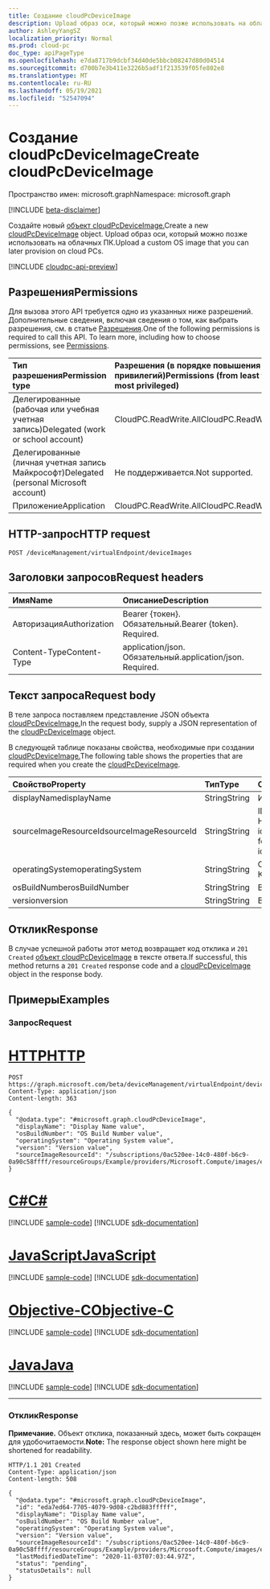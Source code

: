 ```yaml
---
title: Создание cloudPcDeviceImage
description: Upload образ оси, который можно позже использовать на облачных ПК.
author: AshleyYangSZ
localization_priority: Normal
ms.prod: cloud-pc
doc_type: apiPageType
ms.openlocfilehash: e7da8717b9dcbf34d40de5bbcb08247d80d04514
ms.sourcegitcommit: d700b7e3b411e3226b5adf1f213539f05fe802e8
ms.translationtype: MT
ms.contentlocale: ru-RU
ms.lasthandoff: 05/19/2021
ms.locfileid: "52547094"
---
```

# <a name="create-cloudpcdeviceimage"></a><span data-ttu-id="b6619-103">Создание cloudPcDeviceImage</span><span class="sxs-lookup"><span data-stu-id="b6619-103">Create cloudPcDeviceImage</span></span>

<span data-ttu-id="b6619-104">Пространство имен: microsoft.graph</span><span class="sxs-lookup"><span data-stu-id="b6619-104">Namespace: microsoft.graph</span></span>

[!INCLUDE [beta-disclaimer](../../includes/beta-disclaimer.md)]

<span data-ttu-id="b6619-105">Создайте новый [объект cloudPcDeviceImage.](../resources/cloudpcdeviceimage.md)</span><span class="sxs-lookup"><span data-stu-id="b6619-105">Create a new [cloudPcDeviceImage](../resources/cloudpcdeviceimage.md) object.</span></span> <span data-ttu-id="b6619-106">Upload образ оси, который можно позже использовать на облачных ПК.</span><span class="sxs-lookup"><span data-stu-id="b6619-106">Upload a custom OS image that you can later provision on cloud PCs.</span></span>

[!INCLUDE [cloudpc-api-preview](../../includes/cloudpc-api-preview.md)]

## <a name="permissions"></a><span data-ttu-id="b6619-107">Разрешения</span><span class="sxs-lookup"><span data-stu-id="b6619-107">Permissions</span></span>

<span data-ttu-id="b6619-p102">Для вызова этого API требуется одно из указанных ниже разрешений. Дополнительные сведения, включая сведения о том, как выбрать разрешения, см. в статье [Разрешения](/graph/permissions-reference).</span><span class="sxs-lookup"><span data-stu-id="b6619-p102">One of the following permissions is required to call this API. To learn more, including how to choose permissions, see [Permissions](/graph/permissions-reference).</span></span>

|<span data-ttu-id="b6619-110">Тип разрешения</span><span class="sxs-lookup"><span data-stu-id="b6619-110">Permission type</span></span>|<span data-ttu-id="b6619-111">Разрешения (в порядке повышения привилегий)</span><span class="sxs-lookup"><span data-stu-id="b6619-111">Permissions (from least to most privileged)</span></span>|
|:---|:---|
|<span data-ttu-id="b6619-112">Делегированные (рабочая или учебная учетная запись)</span><span class="sxs-lookup"><span data-stu-id="b6619-112">Delegated (work or school account)</span></span>|<span data-ttu-id="b6619-113">CloudPC.ReadWrite.All</span><span class="sxs-lookup"><span data-stu-id="b6619-113">CloudPC.ReadWrite.All</span></span>|
|<span data-ttu-id="b6619-114">Делегированные (личная учетная запись Майкрософт)</span><span class="sxs-lookup"><span data-stu-id="b6619-114">Delegated (personal Microsoft account)</span></span>|<span data-ttu-id="b6619-115">Не поддерживается.</span><span class="sxs-lookup"><span data-stu-id="b6619-115">Not supported.</span></span>|
|<span data-ttu-id="b6619-116">Приложение</span><span class="sxs-lookup"><span data-stu-id="b6619-116">Application</span></span>|<span data-ttu-id="b6619-117">CloudPC.ReadWrite.All</span><span class="sxs-lookup"><span data-stu-id="b6619-117">CloudPC.ReadWrite.All</span></span>|

## <a name="http-request"></a><span data-ttu-id="b6619-118">HTTP-запрос</span><span class="sxs-lookup"><span data-stu-id="b6619-118">HTTP request</span></span>

<!-- {
  "blockType": "ignored"
}
-->

``` http
POST /deviceManagement/virtualEndpoint/deviceImages
```

## <a name="request-headers"></a><span data-ttu-id="b6619-119">Заголовки запросов</span><span class="sxs-lookup"><span data-stu-id="b6619-119">Request headers</span></span>

| <span data-ttu-id="b6619-120">Имя</span><span class="sxs-lookup"><span data-stu-id="b6619-120">Name</span></span>          | <span data-ttu-id="b6619-121">Описание</span><span class="sxs-lookup"><span data-stu-id="b6619-121">Description</span></span>                |
| :------------ | :------------------------  |
| <span data-ttu-id="b6619-122">Авторизация</span><span class="sxs-lookup"><span data-stu-id="b6619-122">Authorization</span></span> | <span data-ttu-id="b6619-p103">Bearer {токен}. Обязательный.</span><span class="sxs-lookup"><span data-stu-id="b6619-p103">Bearer {token}. Required.</span></span>  |
| <span data-ttu-id="b6619-125">Content-Type</span><span class="sxs-lookup"><span data-stu-id="b6619-125">Content-Type</span></span>  | <span data-ttu-id="b6619-p104">application/json. Обязательный.</span><span class="sxs-lookup"><span data-stu-id="b6619-p104">application/json. Required.</span></span>|

## <a name="request-body"></a><span data-ttu-id="b6619-128">Текст запроса</span><span class="sxs-lookup"><span data-stu-id="b6619-128">Request body</span></span>

<span data-ttu-id="b6619-129">В теле запроса поставляем представление JSON объекта [cloudPcDeviceImage.](../resources/cloudpcdeviceimage.md)</span><span class="sxs-lookup"><span data-stu-id="b6619-129">In the request body, supply a JSON representation of the [cloudPcDeviceImage](../resources/cloudpcdeviceimage.md) object.</span></span>

<span data-ttu-id="b6619-130">В следующей таблице показаны свойства, необходимые при создании [cloudPcDeviceImage.](../resources/cloudpcdeviceimage.md)</span><span class="sxs-lookup"><span data-stu-id="b6619-130">The following table shows the properties that are required when you create the [cloudPcDeviceImage](../resources/cloudpcdeviceimage.md).</span></span>

|<span data-ttu-id="b6619-131">Свойство</span><span class="sxs-lookup"><span data-stu-id="b6619-131">Property</span></span>|<span data-ttu-id="b6619-132">Тип</span><span class="sxs-lookup"><span data-stu-id="b6619-132">Type</span></span>|<span data-ttu-id="b6619-133">Описание</span><span class="sxs-lookup"><span data-stu-id="b6619-133">Description</span></span>|
|:---|:---|:---|
|<span data-ttu-id="b6619-134">displayName</span><span class="sxs-lookup"><span data-stu-id="b6619-134">displayName</span></span>|<span data-ttu-id="b6619-135">String</span><span class="sxs-lookup"><span data-stu-id="b6619-135">String</span></span>|<span data-ttu-id="b6619-136">Имя отображения изображения.</span><span class="sxs-lookup"><span data-stu-id="b6619-136">The image's display name.</span></span>|
|<span data-ttu-id="b6619-137">sourceImageResourceId</span><span class="sxs-lookup"><span data-stu-id="b6619-137">sourceImageResourceId</span></span>|<span data-ttu-id="b6619-138">String</span><span class="sxs-lookup"><span data-stu-id="b6619-138">String</span></span>|<span data-ttu-id="b6619-139">ID источника ресурса изображений в Azure.</span><span class="sxs-lookup"><span data-stu-id="b6619-139">The ID of the source image resource on Azure.</span></span> <span data-ttu-id="b6619-140">Необходимый формат: "/subscriptions/{subscription-id}/resourceGroups/{resourceGroupName}/providers/Microsoft.Compute/images/{imageName}".</span><span class="sxs-lookup"><span data-stu-id="b6619-140">Required format: "/subscriptions/{subscription-id}/resourceGroups/{resourceGroupName}/providers/Microsoft.Compute/images/{imageName}".</span></span>|
|<span data-ttu-id="b6619-141">operatingSystem</span><span class="sxs-lookup"><span data-stu-id="b6619-141">operatingSystem</span></span>|<span data-ttu-id="b6619-142">String</span><span class="sxs-lookup"><span data-stu-id="b6619-142">String</span></span>|<span data-ttu-id="b6619-143">Операционная система изображения.</span><span class="sxs-lookup"><span data-stu-id="b6619-143">The image's operating system.</span></span> <span data-ttu-id="b6619-144">Например: Windows 10 Корпоративная.</span><span class="sxs-lookup"><span data-stu-id="b6619-144">For example: Windows 10 Enterprise.</span></span>|
|<span data-ttu-id="b6619-145">osBuildNumber</span><span class="sxs-lookup"><span data-stu-id="b6619-145">osBuildNumber</span></span>|<span data-ttu-id="b6619-146">String</span><span class="sxs-lookup"><span data-stu-id="b6619-146">String</span></span>|<span data-ttu-id="b6619-147">Версия сборки ОС изображения.</span><span class="sxs-lookup"><span data-stu-id="b6619-147">The image's OS build version.</span></span> <span data-ttu-id="b6619-148">Например: 1909.</span><span class="sxs-lookup"><span data-stu-id="b6619-148">For example: 1909.</span></span>|
|<span data-ttu-id="b6619-149">version</span><span class="sxs-lookup"><span data-stu-id="b6619-149">version</span></span>|<span data-ttu-id="b6619-150">String</span><span class="sxs-lookup"><span data-stu-id="b6619-150">String</span></span>|<span data-ttu-id="b6619-151">Версия изображения.</span><span class="sxs-lookup"><span data-stu-id="b6619-151">The image version.</span></span> <span data-ttu-id="b6619-152">Например: 0.0.1, 1.5.13.</span><span class="sxs-lookup"><span data-stu-id="b6619-152">For example: 0.0.1, 1.5.13.</span></span>|

## <a name="response"></a><span data-ttu-id="b6619-153">Отклик</span><span class="sxs-lookup"><span data-stu-id="b6619-153">Response</span></span>

<span data-ttu-id="b6619-154">В случае успешной работы этот метод возвращает код отклика и `201 Created` [объект cloudPcDeviceImage](../resources/cloudpcdeviceimage.md) в тексте ответа.</span><span class="sxs-lookup"><span data-stu-id="b6619-154">If successful, this method returns a `201 Created` response code and a [cloudPcDeviceImage](../resources/cloudpcdeviceimage.md) object in the response body.</span></span>

## <a name="examples"></a><span data-ttu-id="b6619-155">Примеры</span><span class="sxs-lookup"><span data-stu-id="b6619-155">Examples</span></span>

### <a name="request"></a><span data-ttu-id="b6619-156">Запрос</span><span class="sxs-lookup"><span data-stu-id="b6619-156">Request</span></span>


# <a name="http"></a>[<span data-ttu-id="b6619-157">HTTP</span><span class="sxs-lookup"><span data-stu-id="b6619-157">HTTP</span></span>](#tab/http)
<!-- {
  "blockType": "request",
  "name": "create_cloudpcdeviceimage_from_cloudpcdeviceimage"
}
-->

``` http
POST https://graph.microsoft.com/beta/deviceManagement/virtualEndpoint/deviceImages
Content-Type: application/json
Content-length: 363

{
  "@odata.type": "#microsoft.graph.cloudPcDeviceImage",
  "displayName": "Display Name value",
  "osBuildNumber": "OS Build Number value",
  "operatingSystem": "Operating System value",
  "version": "Version value",
  "sourceImageResourceId": "/subscriptions/0ac520ee-14c0-480f-b6c9-0a90c58ffff/resourceGroups/Example/providers/Microsoft.Compute/images/exampleImage"
}
```
# <a name="c"></a>[<span data-ttu-id="b6619-158">C#</span><span class="sxs-lookup"><span data-stu-id="b6619-158">C#</span></span>](#tab/csharp)
[!INCLUDE [sample-code](../includes/snippets/csharp/create-cloudpcdeviceimage-from-cloudpcdeviceimage-csharp-snippets.md)]
[!INCLUDE [sdk-documentation](../includes/snippets/snippets-sdk-documentation-link.md)]

# <a name="javascript"></a>[<span data-ttu-id="b6619-159">JavaScript</span><span class="sxs-lookup"><span data-stu-id="b6619-159">JavaScript</span></span>](#tab/javascript)
[!INCLUDE [sample-code](../includes/snippets/javascript/create-cloudpcdeviceimage-from-cloudpcdeviceimage-javascript-snippets.md)]
[!INCLUDE [sdk-documentation](../includes/snippets/snippets-sdk-documentation-link.md)]

# <a name="objective-c"></a>[<span data-ttu-id="b6619-160">Objective-C</span><span class="sxs-lookup"><span data-stu-id="b6619-160">Objective-C</span></span>](#tab/objc)
[!INCLUDE [sample-code](../includes/snippets/objc/create-cloudpcdeviceimage-from-cloudpcdeviceimage-objc-snippets.md)]
[!INCLUDE [sdk-documentation](../includes/snippets/snippets-sdk-documentation-link.md)]

# <a name="java"></a>[<span data-ttu-id="b6619-161">Java</span><span class="sxs-lookup"><span data-stu-id="b6619-161">Java</span></span>](#tab/java)
[!INCLUDE [sample-code](../includes/snippets/java/create-cloudpcdeviceimage-from-cloudpcdeviceimage-java-snippets.md)]
[!INCLUDE [sdk-documentation](../includes/snippets/snippets-sdk-documentation-link.md)]

---


### <a name="response"></a><span data-ttu-id="b6619-162">Отклик</span><span class="sxs-lookup"><span data-stu-id="b6619-162">Response</span></span>

<span data-ttu-id="b6619-163">**Примечание.** Объект отклика, показанный здесь, может быть сокращен для удобочитаемости.</span><span class="sxs-lookup"><span data-stu-id="b6619-163">**Note:** The response object shown here might be shortened for readability.</span></span>
<!-- {
  "blockType": "response",
  "truncated": true,
  "@odata.type": "microsoft.graph.cloudPcDeviceImage"
}
-->

``` http
HTTP/1.1 201 Created
Content-Type: application/json
Content-length: 508

{
  "@odata.type": "#microsoft.graph.cloudPcDeviceImage",
  "id": "eda7ed64-7705-4079-9d08-c2bd883fffff",
  "displayName": "Display Name value",
  "osBuildNumber": "OS Build Number value",
  "operatingSystem": "Operating System value",
  "version": "Version value",
  "sourceImageResourceId": "/subscriptions/0ac520ee-14c0-480f-b6c9-0a90c58ffff/resourceGroups/Example/providers/Microsoft.Compute/images/exampleImage",
  "lastModifiedDateTime": "2020-11-03T07:03:44.97Z",
  "status": "pending",
  "statusDetails": null
}
```
